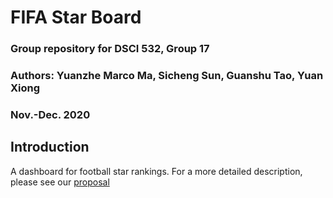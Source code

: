 # FIFA Star Board

### Group repository for DSCI 532, Group 17
### Authors: Yuanzhe Marco Ma, Sicheng Sun, Guanshu Tao, Yuan Xiong
### Nov.-Dec. 2020

## Introduction

A dashboard for football star rankings. For a more detailed description, please see our [proposal](https://github.com/mmyz88/DSCI532_Group17/blob/main/Proposal.md)
